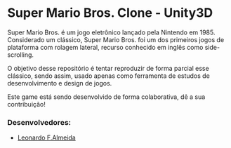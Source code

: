 # Super Mario Bros. Clone - Unity3D #
Super Mario Bros. é um jogo eletrônico lançado pela Nintendo em 1985. Considerado um clássico, Super Mario Bros. foi um dos primeiros jogos de plataforma com rolagem lateral, recurso conhecido em inglês como side-scrolling.

O objetivo desse repositório é tentar reproduzir de forma parcial esse clássico, sendo assim, usado apenas como ferramenta de estudos de desenvolvimento e design de jogos. 

Este game está sendo desenvolvido de forma colaborativa, dê a sua contribuição! 

### Desenvolvedores: ###

* [Leonardo F.Almeida](https://br.linkedin.com/in/leonardo-f-almeida-64a671b4)
